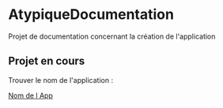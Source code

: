 # AtypiqueDocumentation
Projet de documentation concernant la création de l'application

## Projet en cours

Trouver le nom de l'application : 

[Nom de l App](communication/nom_de_l_application.md)

